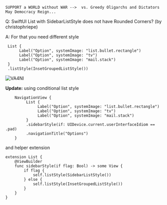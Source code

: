 ```
SUPPORT a WORLD without WAR -->  vs. Greedy Oligarchs and Dictators
May Democracy Reign... 
```

Q: SwiftUI List with SidebarListStyle does not have Rounded Corners? (by christophriepe)

A: For that you need different style

	 List {
		  Label("Option", systemImage: "list.bullet.rectangle")
		  Label("Option", systemImage: "tv")
		  Label("Option", systemImage: "mail.stack")
	 }
	 .listStyle(InsetGroupedListStyle())

![VA4Nl](https://user-images.githubusercontent.com/62171579/168441232-13b9bd49-80d7-4742-95f8-7c757577505d.png)


**Update:** using conditional list style

		NavigationView {
			 List {
				  Label("Option", systemImage: "list.bullet.rectangle")
				  Label("Option", systemImage: "tv")
				  Label("Option", systemImage: "mail.stack")
			 }
			 .sidebarStyle(if: UIDevice.current.userInterfaceIdiom == .pad)
			 .navigationTitle("Options")
		}

and helper extension

```
extension List {
    @ViewBuilder
    func sidebarStyle(if flag: Bool) -> some View {
        if flag {
            self.listStyle(SidebarListStyle())
        } else {
            self.listStyle(InsetGroupedListStyle())
        }
    }
}
```
